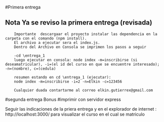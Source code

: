 #Primera entrega 
## Nota Ya se reviso la primera entrega  (revisada)

        Importante  descargaar el proyecto instalar las dependencia en la carpeta con el comando (npm install).
        El archivo a ejecutar sera el index.js.
        Dentro del Archivo en Consola se imprimen los pasos a seguir 

        -cd \entrega_1
        luego ejecutar en consola: node index -m=inscribirse (si deseamatricular), -i=(el id del curso en que se encuentre interesado); -n=(nombre), c=(cedula)

        resumen estando en cd \entrega_1 (ejecutar):
        node index -m=inscribirse -i=2 -n=Elkin -c=123456

        Cualquier duada contartarme al correo elkin.gutierrex@gmail.com

#segunda entrega Bonus
#imprimir con servidor express 

Seguir las indicaciones de la priera entrega y en el explorador de internet : http://localhost:3000/
para visualizar el curso en el cual se matriculo

